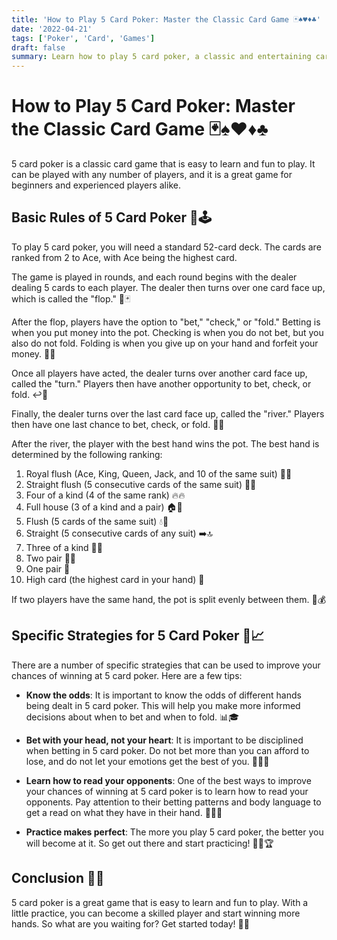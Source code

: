 ```yaml
---
title: 'How to Play 5 Card Poker: Master the Classic Card Game 🃏♠️♥️♦️♣️'
date: '2022-04-21'
tags: ['Poker', 'Card', 'Games']
draft: false
summary: Learn how to play 5 card poker, a classic and entertaining card game suitable for beginners and experienced players. Discover the basic rules, hand rankings, and specific strategies that can help you improve your chances of winning.
---
```


# How to Play 5 Card Poker: Master the Classic Card Game 🃏♠️♥️♦️♣️

5 card poker is a classic card game that is easy to learn and fun to play. It can be played with any number of players, and it is a great game for beginners and experienced players alike.

## Basic Rules of 5 Card Poker 📜🕹️

To play 5 card poker, you will need a standard 52-card deck. The cards are ranked from 2 to Ace, with Ace being the highest card.

The game is played in rounds, and each round begins with the dealer dealing 5 cards to each player. The dealer then turns over one card face up, which is called the "flop." 🔄🃏

After the flop, players have the option to "bet," "check," or "fold." Betting is when you put money into the pot. Checking is when you do not bet, but you also do not fold. Folding is when you give up on your hand and forfeit your money. 💸🤔

Once all players have acted, the dealer turns over another card face up, called the "turn." Players then have another opportunity to bet, check, or fold. ↩️🎲

Finally, the dealer turns over the last card face up, called the "river." Players then have one last chance to bet, check, or fold. 🔄🏁

After the river, the player with the best hand wins the pot. The best hand is determined by the following ranking:

1. Royal flush (Ace, King, Queen, Jack, and 10 of the same suit) 👑🎉
2. Straight flush (5 consecutive cards of the same suit) 🌟✨
3. Four of a kind (4 of the same rank) 🔥🔥
4. Full house (3 of a kind and a pair) 🏠🎊
5. Flush (5 cards of the same suit) 💧🌊
6. Straight (5 consecutive cards of any suit) ➡️🔝
7. Three of a kind 🎯🎯
8. Two pair 👥👥
9. One pair 👫
10. High card (the highest card in your hand) 🚀

If two players have the same hand, the pot is split evenly between them. 🤝💰

## Specific Strategies for 5 Card Poker 🧠📈

There are a number of specific strategies that can be used to improve your chances of winning at 5 card poker. Here are a few tips:

- **Know the odds**: It is important to know the odds of different hands being dealt in 5 card poker. This will help you make more informed decisions about when to bet and when to fold. 📊🎓
- **Bet with your head, not your heart**: It is important to be disciplined when betting in 5 card poker. Do not bet more than you can afford to lose, and do not let your emotions get the best of you. 🧘‍♂️💡

- **Learn how to read your opponents**: One of the best ways to improve your chances of winning at 5 card poker is to learn how to read your opponents. Pay attention to their betting patterns and body language to get a read on what they have in their hand. 👀🕵️‍♂️
- **Practice makes perfect**: The more you play 5 card poker, the better you will become at it. So get out there and start practicing! 🏃‍♀️🏆

## Conclusion 🏁🌟

5 card poker is a great game that is easy to learn and fun to play. With a little practice, you can become a skilled player and start winning more hands. So what are you waiting for? Get started today! 🎉🎈
